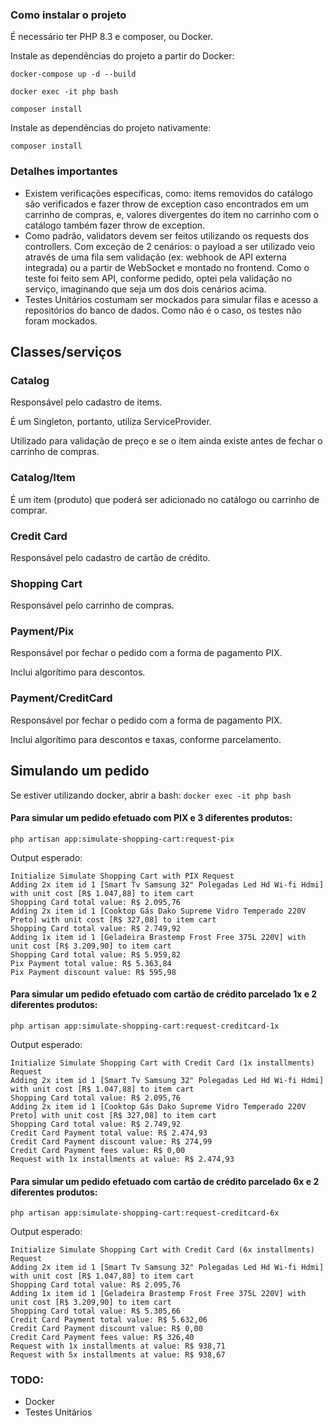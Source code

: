 
### Como instalar o projeto

É necessário ter PHP 8.3 e composer, ou Docker.

Instale as dependências do projeto a partir do Docker:

```docker-compose up -d --build```

```docker exec -it php bash```

```composer install```

Instale as dependências do projeto nativamente:

```composer install```

### Detalhes importantes
- Existem verificações específicas, como: items removidos do catálogo são verificados e fazer throw de exception caso encontrados em um carrinho de compras, e, valores divergentes do item no carrinho com o catálogo também fazer throw de exception. 
- Como padrão, validators devem ser feitos utilizando os requests dos controllers. Com exceção de 2 cenários: o payload a ser utilizado veio através de uma fila sem validação (ex: webhook de API externa integrada) ou a partir de WebSocket e montado no frontend. Como o teste foi feito sem API, conforme pedido, optei pela validação no serviço, imaginando que seja um dos dois cenários acima.
- Testes Unitários costumam ser mockados para simular filas e acesso a repositórios do banco de dados. Como não é o caso, os testes não foram mockados.

## Classes/serviços

### Catalog
Responsável pelo cadastro de items.

É um Singleton, portanto, utiliza ServiceProvider.

Utilizado para validação de preço e se o item ainda existe antes de fechar o carrinho de compras.

### Catalog/Item
É um item (produto) que poderá ser adicionado no catálogo ou carrinho de comprar.

### Credit Card
Responsável pelo cadastro de cartão de crédito.

### Shopping Cart
Responsável pelo carrinho de compras.

### Payment/Pix
Responsável por fechar o pedido com a forma de pagamento PIX.

Inclui algorítimo para descontos.

### Payment/CreditCard
Responsável por fechar o pedido com a forma de pagamento PIX.

Inclui algorítimo para descontos e taxas, conforme parcelamento.

## Simulando um pedido

Se estiver utilizando docker, abrir a bash:
```docker exec -it php bash```

#### Para simular um pedido efetuado com PIX e 3 diferentes produtos:

```php artisan app:simulate-shopping-cart:request-pix```

Output esperado:

```
Initialize Simulate Shopping Cart with PIX Request
Adding 2x item id 1 [Smart Tv Samsung 32" Polegadas Led Hd Wi-fi Hdmi] with unit cost [R$ 1.047,88] to item cart
Shopping Card total value: R$ 2.095,76
Adding 2x item id 1 [Cooktop Gás Dako Supreme Vidro Temperado 220V Preto] with unit cost [R$ 327,08] to item cart
Shopping Card total value: R$ 2.749,92
Adding 1x item id 1 [Geladeira Brastemp Frost Free 375L 220V] with unit cost [R$ 3.209,90] to item cart
Shopping Card total value: R$ 5.959,82
Pix Payment total value: R$ 5.363,84
Pix Payment discount value: R$ 595,98
```

#### Para simular um pedido efetuado com cartão de crédito parcelado 1x e 2 diferentes produtos:

```php artisan app:simulate-shopping-cart:request-creditcard-1x```

Output esperado:

```
Initialize Simulate Shopping Cart with Credit Card (1x installments) Request
Adding 2x item id 1 [Smart Tv Samsung 32" Polegadas Led Hd Wi-fi Hdmi] with unit cost [R$ 1.047,88] to item cart
Shopping Card total value: R$ 2.095,76
Adding 2x item id 1 [Cooktop Gás Dako Supreme Vidro Temperado 220V Preto] with unit cost [R$ 327,08] to item cart
Shopping Card total value: R$ 2.749,92
Credit Card Payment total value: R$ 2.474,93
Credit Card Payment discount value: R$ 274,99
Credit Card Payment fees value: R$ 0,00
Request with 1x installments at value: R$ 2.474,93
```

#### Para simular um pedido efetuado com cartão de crédito parcelado 6x e 2 diferentes produtos:

```php artisan app:simulate-shopping-cart:request-creditcard-6x```

Output esperado:
```
Initialize Simulate Shopping Cart with Credit Card (6x installments) Request
Adding 2x item id 1 [Smart Tv Samsung 32" Polegadas Led Hd Wi-fi Hdmi] with unit cost [R$ 1.047,88] to item cart
Shopping Card total value: R$ 2.095,76
Adding 1x item id 1 [Geladeira Brastemp Frost Free 375L 220V] with unit cost [R$ 3.209,90] to item cart
Shopping Card total value: R$ 5.305,66
Credit Card Payment total value: R$ 5.632,06
Credit Card Payment discount value: R$ 0,00
Credit Card Payment fees value: R$ 326,40
Request with 1x installments at value: R$ 938,71
Request with 5x installments at value: R$ 938,67
```

### TODO:
- Docker
- Testes Unitários

